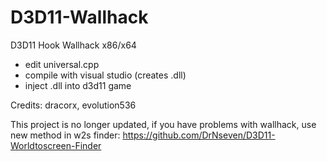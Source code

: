 # D3D11-Wallhack
D3D11 Hook Wallhack x86/x64

- edit universal.cpp 
- compile with visual studio (creates .dll)
- inject .dll into d3d11 game

Credits: dracorx, evolution536

This project is no longer updated, if you have problems with wallhack, use new method in w2s finder: https://github.com/DrNseven/D3D11-Worldtoscreen-Finder
